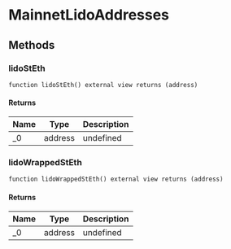 # MainnetLidoAddresses









## Methods

### lidoStEth

```solidity
function lidoStEth() external view returns (address)
```






#### Returns

| Name | Type | Description |
|---|---|---|
| _0 | address | undefined

### lidoWrappedStEth

```solidity
function lidoWrappedStEth() external view returns (address)
```






#### Returns

| Name | Type | Description |
|---|---|---|
| _0 | address | undefined




